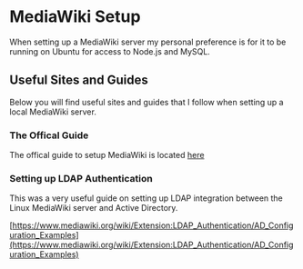 # MediaWiki Setup
When setting up a MediaWiki server my personal preference is for it to be running on Ubuntu for access to Node.js and MySQL.

## Useful Sites and Guides
Below you will find useful sites and guides that I follow when setting up a local MediaWiki server.
### The Offical Guide
The offical guide to setup MediaWiki is located [here](https://www.mediawiki.org/wiki/Manual:Installing_MediaWiki)

### Setting up LDAP Authentication
This was a very useful guide on setting up LDAP integration between the Linux MediaWiki server and Active Directory.

[https://www.mediawiki.org/wiki/Extension:LDAP_Authentication/AD_Configuration_Examples](https://www.mediawiki.org/wiki/Extension:LDAP_Authentication/AD_Configuration_Examples)
